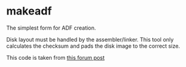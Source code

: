 makeadf
=======

The simplest form for ADF creation.

Disk layout must be handled by the assembler/linker.  This tool only calculates the checksum and pads the disk image to the correct size.

This code is taken from [this forum post](http://eab.abime.net/showpost.php?p=895070&postcount=6)
